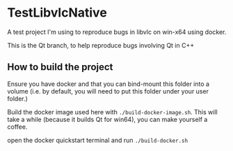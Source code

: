 # TestLibvlcNative
A test project I'm using to reproduce bugs in libvlc on win-x64 using docker.

This is the Qt branch, to help reproduce bugs involving Qt in C++

## How to build the project

Ensure you have docker and that you can bind-mount this folder into a volume (i.e. by default, you will need to put this folder under your user folder.)

Build the docker image used here with `./build-docker-image.sh`. This will take a while (because it builds Qt for win64), you can make yourself a coffee.

open the docker quickstart terminal and run `./build-docker.sh`